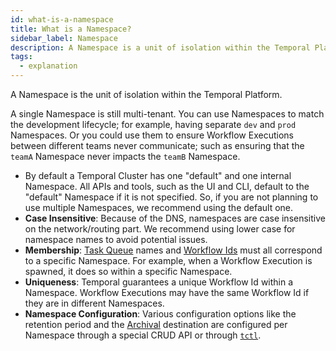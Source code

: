 ```yaml
---
id: what-is-a-namespace
title: What is a Namespace?
sidebar_label: Namespace
description: A Namespace is a unit of isolation within the Temporal Platform
tags:
  - explanation
---
```


A Namespace is the unit of isolation within the Temporal Platform.

A single Namespace is still multi-tenant.
You can use Namespaces to match the development lifecycle; for example, having separate `dev` and `prod` Namespaces.
Or you could use them to ensure Workflow Executions between different teams never communicate; such as ensuring that the `teamA` Namespace never impacts the `teamB` Namespace.

- By default a Temporal Cluster has one "default" and one internal Namespace.
  All APIs and tools, such as the UI and CLI, default to the "default" Namespace if it is not specified.
  So, if you are not planning to use multiple Namespaces, we recommend using the default one.
- **Case Insensitive**: Because of the DNS, namespaces are case insensitive on the network/routing part.
  We recommend using lower case for namespace names to avoid potential issues.
- **Membership**: [Task Queue](/docs/concepts/what-is-a-task-queue) names and [Workflow Ids](/docs/concepts/what-is-a-workflow-id) must all correspond to a specific Namespace.
  For example, when a Workflow Execution is spawned, it does so within a specific Namespace.
- **Uniqueness**: Temporal guarantees a unique Workflow Id within a Namespace.
  Workflow Executions may have the same Workflow Id if they are in different Namespaces.
- **Namespace Configuration**: Various configuration options like the retention period and the [Archival](/docs/concepts/what-is-archival) destination are configured per Namespace through a special CRUD API or through [`tctl`](/docs/tctl).
